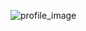 ![profile_image](https://avatars3.githubusercontent.com/u/10101979?s=400&u=f2f56d3d013b4125f19cb6a54186ee543347f086&v=4)
